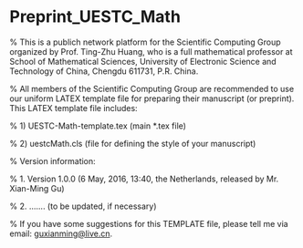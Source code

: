 # Preprint_UESTC_Math

% This is a publich network platform for the Scientific Computing Group organized by Prof. Ting-Zhu Huang, who is a full mathematical professor at School of Mathematical Sciences, University of Electronic Science and Technology of China, Chengdu 611731, P.R. China.

% All members of the Scientific Computing Group are recommended to use our uniform LATEX template file for preparing their manuscript (or preprint). This LATEX template file includes:

%  1) UESTC-Math-template.tex   (main *.tex file)

%  2) uestcMath.cls             (file for defining the style of your manuscript)

% Version information:

%  1. Version 1.0.0 (6 May, 2016, 13:40, the Netherlands, released by Mr. Xian-Ming Gu)

%  2. ....... (to be updated, if necessary)

% If you have some suggestions for this TEMPLATE file, please tell me via email: guxianming@live.cn.
